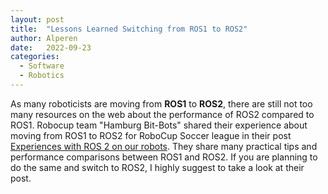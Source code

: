 ```yaml
---
layout: post
title:  "Lessons Learned Switching from ROS1 to ROS2"
author: Alperen
date:   2022-09-23
categories:
  - Software
  - Robotics
---
```


As many roboticists are moving from **ROS1** to **ROS2**, there are still not too many resources on the web about the performance of ROS2 compared to ROS1. Robocup team "Hamburg Bit-Bots" shared their experience about moving from ROS1 to ROS2 for RoboCup Soccer league in their post [Experiences with ROS 2 on our robots](https://bit-bots.de/en/2022/07/experiences-with-ros-2-on-our-robots/). They share many practical tips and performance comparisons between ROS1 and ROS2. If you are planning to do the same and switch to ROS2, I highly suggest to take a look at their post. 

<center> 
  <script type='text/javascript' src='https://storage.ko-fi.com/cdn/widget/Widget_2.js'></script><script type='text/javascript' style="text-align:center">kofiwidget2.init('Buy Me a Coffee', '#e08428', 'V7V3IDOGW');kofiwidget2.draw();</script> 
</center>